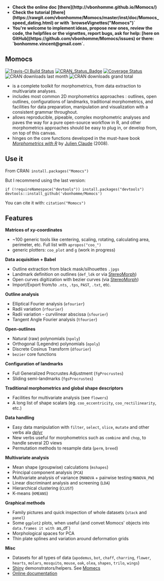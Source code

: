 <b>
<ul>
<li>Check the online doc [there](http://vbonhomme.github.io/Momocs/)
<li>Check the tutorial [there](https://rawgit.com/vbonhomme/Momocs/master/inst/doc/Momocs_speed_dating.html) or with `browseVignettes("Momocs")`
<li>You're welcome to implement ideas, propose new ones, review the code, the helpfiles or the vignettes, report bugs, ask for help: [here on GitHub](https://github.com/vbonhomme/Momocs/issues) or there: `bonhomme.vincent@gmail.com`.
</ul>
</b>

Momocs
--------
[![Travis-CI Build Status](https://travis-ci.org/vbonhomme/Momocs.svg?branch=master)](https://travis-ci.org/vbonhomme/Momocs)
[![CRAN\_Status\_Badge](http://www.r-pkg.org/badges/version/Momocs)](http://cran.r-project.org/package=Momocs)
[![Coverage Status](https://img.shields.io/codecov/c/github/vbonhomme/Momocs/master.svg)](https://codecov.io/github/vbonhomme/Momocs?branch=master)
![CRAN downloads last month](http://cranlogs.r-pkg.org/badges/Momocs) ![CRAN downloads grand total](http://cranlogs.r-pkg.org/badges/grand-total/Momocs)


* is a complete toolkit for morphometrics, from data extraction to multivariate analyses.
* includes most common 2D morphometrics approaches : outlines, open outlines, configurations of landmarks, traditional morphometrics, and facilities for data preparation, manipulation and visualization with a consistent grammar throughout.
* allows reproducible, pipeable, complex morphometric analyses and paves the way for a pure open-source workflow in R, and other morphometrics approaches should be easy to plug in, or develop from, on top of this canvas.
* hinges on the core functions developed in the must-have book _[Morphometrics with R](http://www.springer.com/statistics/life+sciences,+medicine+%26+health/book/978-0-387-77789-4)_ by [Julien Claude](http://www.isem.univ-montp2.fr/recherche/equipes/biologie-du-developpement-et-evolution/personnel/claude-julien/) (2008).


Use it
--------

From CRAN: `install.packages("Momocs")`

But I recommend using the last version:  

```
if (!requireNamespace("devtools")) install.packages("devtools")
devtools::install_github('vbonhomme/Momocs')
```

You can cite it with: `citation("Momocs")`

Features
--------

__Matrices of xy-coordinates__
* ~100 generic tools like centering, scaling, rotating, calculating area, perimeter, etc. Full list with `apropos("coo_")`
* generic plotters: `coo_plot` and `g` (work in progress)

__Data acquisition + Babel__

* Outline extraction from black mask/silhouettes `.jpgs`
* Landmark definition on outlines (`def_ldk` or via [StereoMorph](https://github.com/aaronolsen/StereoMorph))
* Open curves digitization with bezier curves (via [StereoMorph](https://github.com/aaronolsen/StereoMorph))
* Import/Export from/to `.nts`, `.tps`, `PAST`, `.txt`, etc.

__Outline analysis__

* Elliptical Fourier analysis (`efourier`)
* Radii variation (`rfourier`)
* Radii variation - curvilinear abscissa (`sfourier`)
* Tangent Angle Fourier analysis (`tfourier`)

__Open-outlines__

* Natural (raw) polynomials (`npoly`)
* Orthogonal (Legendre) polynomials (`opoly`)
* Discrete Cosinus Transform (`dfourier`)
* `bezier` core functions

__Configuration of landmarks__

* Full Generalized Procrustes Adjustment (`fgProcrustes`)
* Sliding semi-landmarks (`fgsProcrustes`)

__Traditional morphometrics and global shape descriptors__

* Facilities for multivariate analysis (see `flowers`)
* A long list of shape scalars (eg. `coo_eccentricity`, `coo_rectilinearity`, etc.)

__Data handling__

* Easy data manipulation with `filter`, `select`, `slice`, `mutate` and other verbs ala [dplyr](https://github.com/hadley/dplyr/)
* New verbs useful for morphometrics such as `combine` and `chop`, to handle several 2D views
* Permutation methods to resample data (`perm`, `breed`)
 
__Multivariate analysis__

* Mean shape (groupwise) calculations (`mshapes`)
* Principal component analysis (`PCA`)
* Multivariate analysis of variance (`MANOVA` + pairwise testing `MANOVA_PW`)
* Linear discriminant analysis and screening (`LDA`)
* Hierarchical clustering (`CLUST`)
* K-means (`KMEANS`)

__Graphical methods__

* Family pictures and quick inspection of whole datasets (`stack` and `panel`)
* Some `ggplot2` plots, when useful (and convet Momocs' objects into `data.frames it with `as_df`)
* Morphological spaces for PCA
* Thin plate splines and variation around deformation grids


__Misc__

* Datasets for all types of data (`apodemus`, `bot`, `chaff`, `charring`, `flower`,  `hearts`, `molars`, `mosquito`, `mouse`, `oak`, `olea`, `shapes`, `trilo`, `wings`)
* [Shiny](http://shiny.rstudio.com/) demonstrators/helpers. See [Momecs](https://github.com/vbonhomme/Momecs/)
* [Online documentation](http://vbonhomme.github.io/Momocs/)
